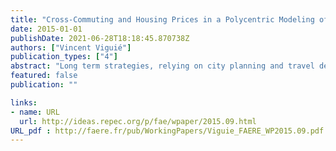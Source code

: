 ```yaml
---
title: "Cross-Commuting and Housing Prices in a Polycentric Modeling of Cities"
date: 2015-01-01
publishDate: 2021-06-28T18:18:45.870738Z
authors: ["Vincent Viguié"]
publication_types: ["4"]
abstract: "Long term strategies, relying on city planning and travel demand management, are essential if deep GHG reduction ambitions are to be achieved in urban transport sector. However, how to precisely design such strategies remains unclear. Indeed, whereas there is a broad consensus that urban spatial structure is a key determinant in explaining travel pattern generation, the mechanisms are not yet fully understood. Especially, the interplay between commuting and localization choices leading to cross commuting in a polycentric city remains an open question, and cannot be easily explained using existing urban economics frameworks. In this study, we introduce a novel urban economic framework, fully micro-economic based, which describes land prices, population distribution and commuting travel choices in a polycentric city, with jobs locations exogenously given. It relies on the modeling of moving costs and market imperfections, especially housing-search imperfections. Using Paris as a case study, we show how this model, when adequately calibrated, reproduces available data on the internal structure of the city (rents, population densities, travel choices). A validation over the 1900-2010 period also shows that the model captures the main determinants of city shape evolution over this time. This suggests that this tool can be used to inform policy decisions."
featured: false
publication: ""

links:
- name: URL
  url: http://ideas.repec.org/p/fae/wpaper/2015.09.html
URL_pdf : http://faere.fr/pub/WorkingPapers/Viguie_FAERE_WP2015.09.pdf
---
```


